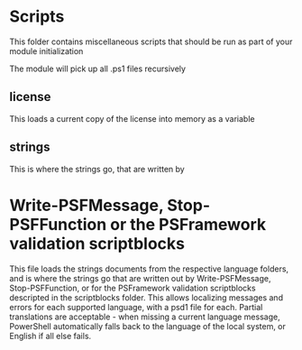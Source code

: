 ﻿# Scripts

This folder contains miscellaneous scripts that should be run as part of your module initialization

The module will pick up all .ps1 files recursively

## license

This loads a current copy of the license into memory as a variable

## strings
This is where the strings go, that are written by
# Write-PSFMessage, Stop-PSFFunction or the PSFramework validation scriptblocks
This file loads the strings documents from the respective language folders, and is where the strings 
go that are written out by Write-PSFMessage, Stop-PSFFunction, or for the PSFramework validation 
scriptblocks descripted in the scriptblocks folder.
This allows localizing messages and errors for each supported language, with a psd1 file for each.
Partial translations are acceptable - when missing a current language message, PowerShell automatically
falls back to the language of the local system, or English if all else fails.